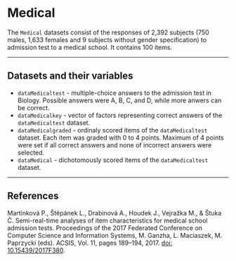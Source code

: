 # Medical

The `Medical` datasets consist of the responses of 2,392 subjects (750 males, 1,633 females and
9 subjects without gender specification) to admission test to a medical school. It contains 100 items.

*** 
## Datasets and their variables

  * `dataMedicaltest` - multiple-choice answers to the admission test in Biology. Possible answers were A, B, C, and D, while more anwers can be correct.
  * `dataMedicalkey` - vector of factors representing correct answers of the `dataMedicaltest` dataset.
  * `dataMedicalgraded` - ordinaly scored items of the `dataMedicaltest` dataset. Each item was graded with 0 to 4 points. Maximum of 4 points were set if all correct answers and none of incorrect answers were selected.
  * `dataMedical` - dichotomously scored items of the `dataMedicaltest` dataset.

***
## References
Martinková P., Štěpánek L., Drabinová A., Houdek J., Vejražka M., & Štuka Č. Semi-real-time analyses of item characteristics for medical school admission tests. Proceedings of the 2017 Federated Conference on Computer Science and Information Systems, M. Ganzha, L. Maciaszek, M. Paprzycki (eds). ACSIS, Vol. 11, pages 189–194, 2017. [doi: 10.15439/2017F380](http://dx.doi.org/10.15439/2017F380).
